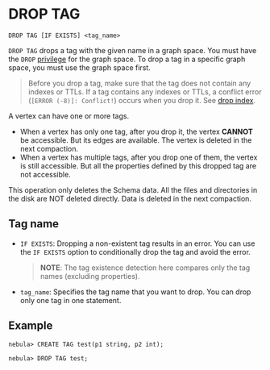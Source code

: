 # DROP TAG

```ngql
DROP TAG [IF EXISTS] <tag_name>
```

`DROP TAG` drops a tag with the given name in a graph space. You must have the `DROP` [privilege](../../7.data-security/1.authentication/3.role-list.md) for the graph space. To drop a tag in a specific graph space, you must use the graph space first.

> Before you drop a tag, make sure that the tag does not contain any indexes or TTLs. If a tag contains any indexes or TTLs, a conflict error (`[ERROR (-8)]: Conflict!`) occurs when you drop it. See [drop index](../14.native-index-statements/6.drop-native-index.md).

A vertex can have one or more tags.

- When a vertex has only one tag, after you drop it, the vertex **CANNOT** be accessible. But its edges are available. The vertex is deleted in the next compaction.
- When a vertex has multiple tags, after you drop one of them, the vertex is still accessible. But all the properties defined by this dropped tag are not accessible.

This operation only deletes the Schema data. All the files and directories in the disk are NOT deleted directly. Data is deleted in the next compaction.

## Tag name

- `IF EXISTS`: Dropping a non-existent tag results in an error. You can use the `IF EXISTS` option to conditionally drop the tag and avoid the error.

    > **NOTE**: The tag existence detection here compares only the tag names (excluding properties).

- `tag_name`: Specifies the tag name that you want to drop. You can drop only one tag in one statement.

## Example

```ngql
nebula> CREATE TAG test(p1 string, p2 int);

nebula> DROP TAG test;
```
